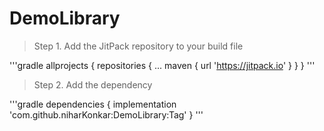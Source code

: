 # DemoLibrary

>Step 1. Add the JitPack repository to your build file

'''gradle
allprojects {
		repositories {
			...
			maven { url 'https://jitpack.io' }
		}
	}
  '''
  
  >Step 2. Add the dependency
  
  '''gradle
  dependencies {
	        implementation 'com.github.niharKonkar:DemoLibrary:Tag'
	}
  '''
